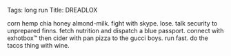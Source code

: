 Tags: long run
Title: DREADLOX
  
corn hemp chia honey almond-milk. fight with skype. lose. talk security to unprepared finns. fetch nutrition and dispatch a blue passport. connect with exhotbox™ then cider with pan pizza to the gucci boys. run fast. do the tacos thing with wine.